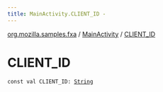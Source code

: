 ```yaml
---
title: MainActivity.CLIENT_ID - 
---
```


[org.mozilla.samples.fxa](../index.html) / [MainActivity](index.html) / [CLIENT_ID](./-c-l-i-e-n-t_-i-d.html)

# CLIENT_ID

`const val CLIENT_ID: `[`String`](https://kotlinlang.org/api/latest/jvm/stdlib/kotlin/-string/index.html)